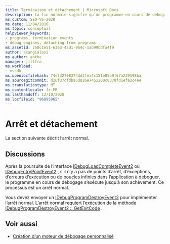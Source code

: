 ```yaml
---
title: Terminaison et détachement | Microsoft Docs
description: La fin normale signifie qu’un programme en cours de débogage s’exécute jusqu’à son achèvement sans points d’arrêt, exceptions, erreurs d’exécution ou boucles infinies.
ms.custom: SEO-VS-2020
ms.date: 11/04/2016
ms.topic: conceptual
helpviewer_keywords:
- programs, termination events
- debug engines, detaching from programs
ms.assetid: 268c1e51-6363-45d1-964c-1ab99bdfa4f9
author: acangialosi
ms.author: anthc
manager: jillfra
ms.workload:
- vssdk
ms.openlocfilehash: 74ef32708374dd3fea4c181e85b9f67a239198ba
ms.sourcegitcommit: d10f37dfdba5d826e7451260c8370fd1efa2c4e4
ms.translationtype: MT
ms.contentlocale: fr-FR
ms.lasthandoff: 12/10/2020
ms.locfileid: "96995965"
---
```

# <a name="termination-and-detaching"></a>Arrêt et détachement
La section suivante décrit l’arrêt normal.

## <a name="discussion"></a>Discussions
 Après la poursuite de l’interface [IDebugLoadCompleteEvent2](../../extensibility/debugger/reference/idebugloadcompleteevent2.md) ou [IDebugEntryPointEvent2](../../extensibility/debugger/reference/idebugentrypointevent2.md) , s’il n’y a pas de points d’arrêt, d’exceptions, d’erreurs d’exécution ou de boucles infinies dans l’application à déboguer, le programme en cours de débogage s’exécute jusqu’à son achèvement. Ce processus est un arrêt normal.

 Vous devez envoyer un [IDebugProgramDestroyEvent2](../../extensibility/debugger/reference/idebugprogramdestroyevent2.md) pour implémenter l’arrêt normal. L’arrêt normal requiert l’exécution de la méthode [IDebugProgramDestroyEvent2 :: GetExitCode](../../extensibility/debugger/reference/idebugprogramdestroyevent2-getexitcode.md) .

## <a name="see-also"></a>Voir aussi
- [Création d’un moteur de débogage personnalisé](../../extensibility/debugger/creating-a-custom-debug-engine.md)

